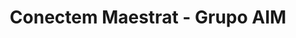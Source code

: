 ---
title: "Conectem Maestrat  -  Grupo AIM"
url: /atzeneta-del-maestrat/conectem-maestrat-grupo-aim/
shop: teléfono móvil
---